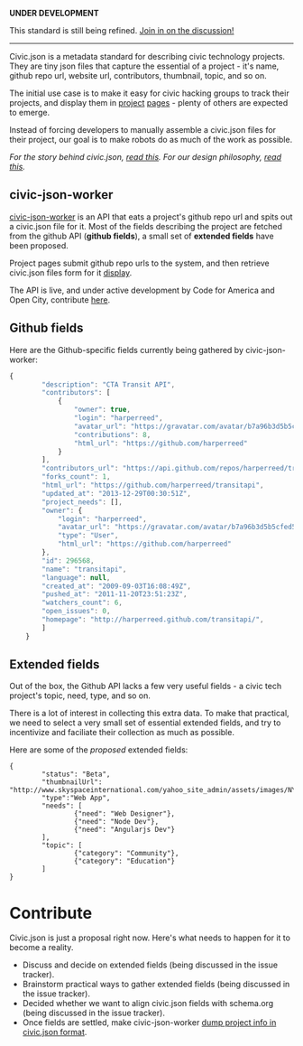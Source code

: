 **UNDER DEVELOPMENT**

This standard is still being refined. [Join in on the discussion!](https://github.com/chriswhong/betanyc-projects-list/issues/5)

---

Civic.json is a metadata standard for describing civic technology projects. They are tiny json files that capture the essential of a project - it's name, github repo url, website url, contributors, thumbnail, topic, and so on.

The initial use case is to make it easy for civic hacking groups to track their projects, and display them in [project](http://opengovhacknight.org/projects.html) [pages](http://projects.betanyc.us/#!/) - plenty of others are expected to emerge.

Instead of forcing developers to manually assemble a civic.json files for their project, our goal is to make robots do as much of the work as possible.

*For the story behind civic.json, [read this](https://hackpad.com/Civic.json-planning-meeting-EusFEMPgMio#:h=Chicago's-Open-Gov-Hack-Night-). For our design philosophy, [read this](https://hackpad.com/Civic.json-planning-meeting-EusFEMPgMio#:h=Civic-json-worker:-way-forward).*

## civic-json-worker
[civic-json-worker](https://github.com/codeforamerica/civic-json-worker) is an API that eats a project's github repo url and spits out a civic.json file for it. Most of the fields describing the project are fetched from the github API (**github fields**), a small set of **extended fields** have been proposed.

Project pages submit github repo urls to the system, and then retrieve civic.json files form for it [display](opengovhacknight.org/projects.html).

The API is live, and under active development by Code for America and Open City, contribute [here](https://github.com/codeforamerica/civic-json-worker/issues).

## Github fields

Here are the Github-specific fields currently being gathered by civic-json-worker:
```Javascript
{
        "description": "CTA Transit API", 
        "contributors": [
            {
                "owner": true, 
                "login": "harperreed", 
                "avatar_url": "https://gravatar.com/avatar/b7a96b3d5b5cfed5228396104cd67b38?d=https%3A%2F%2Fidenticons.github.com%2F2f810d47ed84f11f7009b39ddc3bed95.png&r=x", 
                "contributions": 8, 
                "html_url": "https://github.com/harperreed"
            }
        ], 
        "contributors_url": "https://api.github.com/repos/harperreed/transitapi/contributors", 
        "forks_count": 1, 
        "html_url": "https://github.com/harperreed/transitapi", 
        "updated_at": "2013-12-29T00:30:51Z", 
        "project_needs": [], 
        "owner": {
            "login": "harperreed", 
            "avatar_url": "https://gravatar.com/avatar/b7a96b3d5b5cfed5228396104cd67b38?d=https%3A%2F%2Fidenticons.github.com%2F2f810d47ed84f11f7009b39ddc3bed95.png&r=x", 
            "type": "User", 
            "html_url": "https://github.com/harperreed"
        }, 
        "id": 296568, 
        "name": "transitapi", 
        "language": null, 
        "created_at": "2009-09-03T16:08:49Z", 
        "pushed_at": "2011-11-20T23:51:23Z", 
        "watchers_count": 6, 
        "open_issues": 0, 
        "homepage": "http://harperreed.github.com/transitapi/", 
        ]
    }
```


## Extended fields
Out of the box, the Github API lacks a few very useful fields - a civic tech project's topic, need, type, and so on. 

There is a lot of interest in collecting this extra data. To make that practical, we need to select a very small set of essential extended fields, and try to incentivize and faciliate their collection as much as possible.

Here are some of the *proposed* extended fields:


	{
	        "status": "Beta",
	        "thumbnailUrl": "http://www.skyspaceinternational.com/yahoo_site_admin/assets/images/NYC_Skyline_Thumb.97220225.jpg",
	        "type":"Web App",
	        "needs": [
	                {"need": "Web Designer"},
	                {"need": "Node Dev"},
	                {"need": "Angularjs Dev"}
	        ],
	        "topic": [
	                {"category": "Community"},
	                {"category": "Education"}
	        ]
	}


# Contribute
Civic.json is just a proposal right now. Here's what needs to happen for it to become a reality.

* Discuss and decide on extended fields (being discussed in the issue tracker).
* Brainstorm practical ways to gather extended fields (being discussed in the issue tracker).
* Decided whether we want to align civic.json fields with schema.org (being discussed in the issue tracker).
* Once fields are settled, make civic-json-worker [dump project info in civic.json format](https://github.com/codeforamerica/civic-json-worker/issues/13). 


